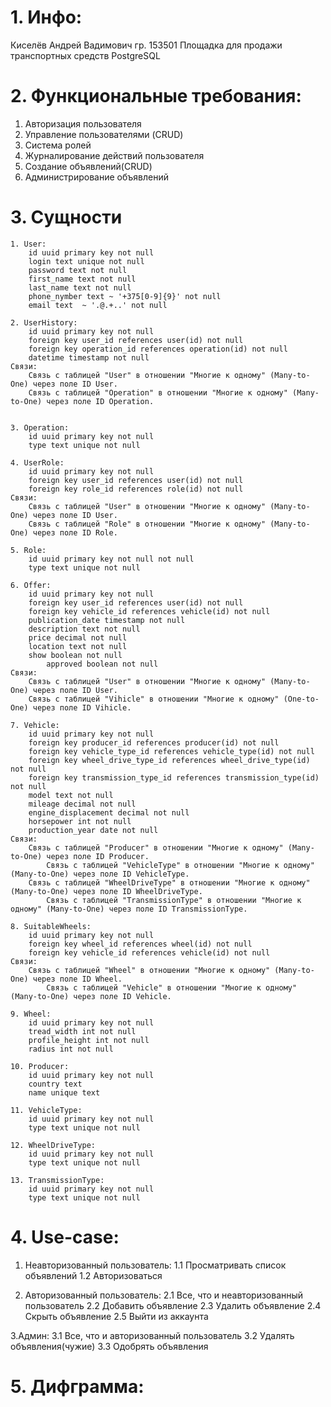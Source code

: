# 1. Инфо:
Киселёв Андрей Вадимович
гр. 153501
Площадка для продажи транспортных средств
PostgreSQL

# 2. Функциональные требования:
1. Авторизация пользователя
2. Управление пользователями (CRUD)
3. Система ролей
4. Журналирование действий пользователя
5. Создание объявлений(CRUD)
6. Администрирование объявлений

# 3. Сущности
	1. User:
		id uuid primary key not null
		login text unique not null
		password text not null
		first_name text not null
		last_name text not null
		phone_nymber text ~ '+375[0-9]{9}' not null
		email text  ~ '.@.+..' not null
  
	2. UserHistory:
		id uuid primary key not null
		foreign key user_id references user(id) not null
		foreign key operation_id references operation(id) not null
		datetime timestamp not null
	Связи:
 		Связь с таблицей "User" в отношении "Многие к одному" (Many-to-One) через поле ID User.
   		Связь с таблицей "Operation" в отношении "Многие к одному" (Many-to-One) через поле ID Operation.
  
		
	3. Operation:
		id uuid primary key not null
		type text unique not null

	4. UserRole:
		id uuid primary key not null
		foreign key user_id references user(id) not null
		foreign key role_id references role(id) not null
	Связи:
 		Связь с таблицей "User" в отношении "Многие к одному" (Many-to-One) через поле ID User.
   		Связь с таблицей "Role" в отношении "Многие к одному" (Many-to-One) через поле ID Role.

	5. Role:
		id uuid primary key not null not null
		type text unique not null

 	6. Offer:
		id uuid primary key not null
		foreign key user_id references user(id) not null
		foreign key vehicle_id references vehicle(id) not null
		publication_date timestamp not null
		description text not null
		price decimal not null
		location text not null
  		show boolean not null
    		approved boolean not null
	Связи:
 		Связь с таблицей "User" в отношении "Многие к одному" (Many-to-One) через поле ID User.
   		Связь с таблицей "Vihicle" в отношении "Многие к одному" (One-to-One) через поле ID Vihicle.

 	7. Vehicle:
		id uuid primary key not null
		foreign key producer_id references producer(id) not null
		foreign key vehicle_type_id references vehicle_type(id) not null
		foreign key wheel_drive_type_id references wheel_drive_type(id) not null
		foreign key transmission_type_id references transmission_type(id) not null
		model text not null
		mileage decimal not null
		engine_displacement decimal not null
		horsepower int not null
		production_year date not null
	Связи:
 		Связь с таблицей "Producer" в отношении "Многие к одному" (Many-to-One) через поле ID Producer.
    		Связь с таблицей "VehicleType" в отношении "Многие к одному" (Many-to-One) через поле ID VehicleType.
   		Связь с таблицей "WheelDriveType" в отношении "Многие к одному" (Many-to-One) через поле ID WheelDriveType.
       		Связь с таблицей "TransmissionType" в отношении "Многие к одному" (Many-to-One) через поле ID TransmissionType.

	8. SuitableWheels:
		id uuid primary key not null
		foreign key wheel_id references wheel(id) not null
		foreign key vehicle_id references vehicle(id) not null
	Связи:
 		Связь с таблицей "Wheel" в отношении "Многие к одному" (Many-to-One) через поле ID Wheel.
    		Связь с таблицей "Vehicle" в отношении "Многие к одному" (Many-to-One) через поле ID Vehicle.

 	9. Wheel:
		id uuid primary key not null
		tread_width int not null
		profile_height int not null
		radius int not null

 	10. Producer:
		id uuid primary key not null
		country text
		name unique text

 	11. VehicleType:
		id uuid primary key not null
		type text unique not null

 	12. WheelDriveType:
		id uuid primary key not null
		type text unique not null

	13. TransmissionType:
		id uuid primary key not null
		type text unique not null
 	
# 4. Use-case:
1. Неавторизованный пользователь:
	1.1 Просматривать список объявлений
   	1.2 Авторизоваться
   
3. Авторизованный пользователь:
   	2.1 Все, что и неавторизованный пользователь
   	2.2 Добавить объявление
   	2.3 Удалить объявление
   	2.4 Скрыть объявление
   	2.5 Выйти из аккаунта
   
3.Админ:
   	3.1 Все, что и авторизованный пользователь
   	3.2 Удалять объявления(чужие)
   	3.3 Одобрять объявления
 
# 5. Дифграмма:
